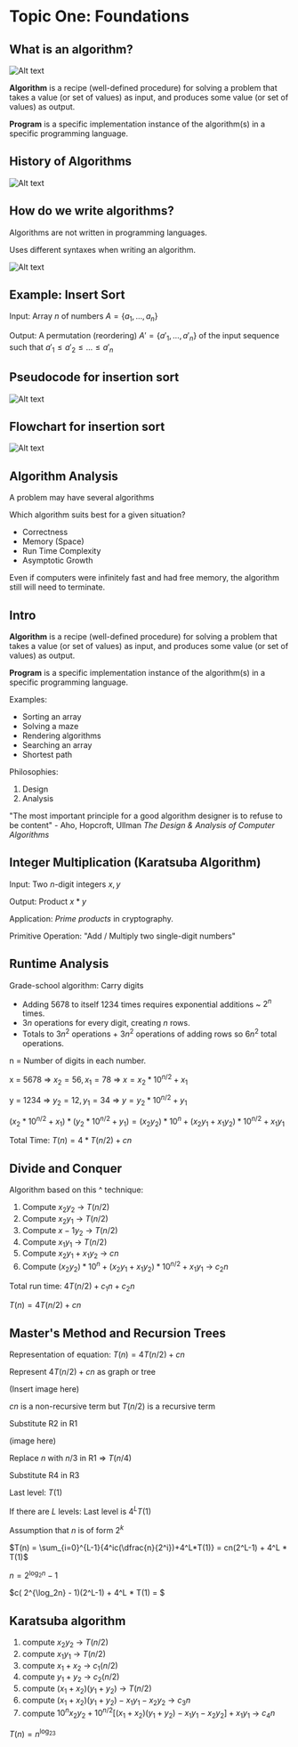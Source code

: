 # Topic One: Foundations

## What is an algorithm?

![Alt text](images/image1.png)

**Algorithm** is a recipe (well-defined procedure) for solving a problem that takes a value (or set of values) as input, and produces some value (or set of values) as output.

**Program** is a specific implementation instance of the algorithm(s) in a specific programming language.

## History of Algorithms

![Alt text](images/image2.png)

## How do we write algorithms?

Algorithms are not written in programming languages.

Uses different syntaxes when writing an algorithm.

![Alt text](images/image3.png)

## Example: Insert Sort

Input: Array $n$ of numbers $A = \{a_1, ... , a_n \}$

Output: A permutation (reordering) $A' = \{a'_1, ..., a'_n\}$ of the input sequence such that $a'_1 \leq a'_2 \leq ...\leq a'_n$

## Pseudocode for insertion sort

![Alt text](images/image4.png)

## Flowchart for insertion sort

![Alt text](images/image5.png)

## Algorithm Analysis

A problem may have several algorithms

Which algorithm suits best for a given situation?

- Correctness
- Memory (Space)
- Run Time Complexity
- Asymptotic Growth

Even if computers were infinitely fast and had free memory, the algorithm still will need to terminate.

## Intro

**Algorithm** is a recipe (well-defined procedure) for solving a problem that takes a value (or set of values) as input, and produces some value (or set of values) as output.

**Program** is a specific implementation instance of the algorithm(s) in a specific programming language.

Examples:

- Sorting an array
- Solving a maze
- Rendering algorithms
- Searching an array
- Shortest path

Philosophies:

1. Design
2. Analysis

"The most important principle for a good algorithm designer is to refuse to be content" - Aho, Hopcroft, Ullman *The Design & Analysis of Computer Algorithms*

## Integer Multiplication (Karatsuba Algorithm)

Input: Two $n$-digit integers $x, y$

Output: Product $x * y$

Application: *Prime products* in cryptography.

Primitive Operation: "Add / Multiply two single-digit numbers"

## Runtime Analysis

Grade-school algorithm: Carry digits

- Adding 5678 to itself 1234 times requires exponential additions ~ $2^n$ times.
- $3n$ operations for every digit, creating $n$ rows.
- Totals to $3n^2$ operations + $3n^2$ operations of adding rows so $6n^2$ total operations.

n = Number of digits in each number.

x = 5678 => $x_2 = 56, x_1 = 78$ => $x = x_2 * 10^{n/2} + x_1$

y = 1234 => $y_2 = 12, y_1 = 34$ => $y = y_2 * 10^{n/2} +y_1$

$(x_2 * 10^{n/2} + x_1) * (y_2 * 10^{n/2} +y_1) = (x_2 y_2) * 10^n + (x_2 y_1 + x_1 y_2) * 10^{n/2} + x_1 y_1$

Total Time: $T(n) = 4 * T(n/2) + cn$

## Divide and Conquer

Algorithm based on this ^ technique:

1. Compute $x_2 y_2$ -> $T(n/2)$
2. Compute $x_2 y_1$ -> $T(n/2)$
3. Compute $x-1 y_2$ -> $T(n/2)$
4. Compute $x_1 y_1$ -> $T(n/2)$
5. Compute $x_2 y_1 + x_1 y_2$ -> $cn$
6. Compute $(x_2 y_2) * 10^n + (x_2 y_1 + x_1 y_2)* 10^{n/2} + x_1 y_1$ -> $c_2n$

Total run time: $4T(n/2) + c_1n + c_2n$

$T(n) = 4 T(n/2) + cn$

## Master's Method and Recursion Trees

Representation of equation: $T(n) = 4 T(n/2) + cn$

Represent $4 T(n/2) + cn$ as graph or tree

(Insert image here)

$cn$ is a non-recursive term but $T(n/2)$ is a recursive term

Substitute R2 in R1

(image here)

Replace $n$ with $n/3$ in R1 => $T(n/4)$

Substitute R4 in R3

Last level: $T(1)$

If there are $L$ levels: Last level is $4^LT(1)$

Assumption that $n$ is of form $2^k$

$T(n) = \sum_{i=0}^{L-1}{4^ic(\dfrac{n}{2^i})+4^L*T(1)} = cn(2^L-1) + 4^L * T(1)$

$n = 2^{\log_2n} - 1$

$c( 2^{\log_2n} - 1)(2^L-1) + 4^L * T(1) = $

## Karatsuba algorithm

1. compute $x_2y_2$ -> $T(n/2)$
2. compute $x_1y_1$ -> $T(n/2)$
3. compute $x_1 + x_2$ -> $c_1(n/2)$
4. compute $y_1 + y_2$ -> $c_2(n/2)$
5. compute $(x_1 + x_2)(y_1 + y_2)$ ->  $T(n/2)$
6. compute $(x_1 + x_2)(y_1 + y_2) - x_1y_1 - x_2y_2$ -> $c_3n$
7. compute $10^n x_2 y_2 + 10^{n/2}[(x_1 + x_2)(y_1 + y_2) - x_1 y_1 - x_2 y_2] + x_1 y_1$ -> $c_4n$

$T(n) = n^{\log_23}$
